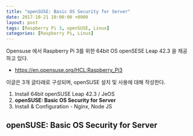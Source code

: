 ```yaml
---
title: "openSUSE: Basic OS Security for Server"
date: 2017-10-21 10:00:00 +0900
layout: post
tags: [Raspberry Pi 3, openSUSE, Linux]
categories: [Raspberry Pi, Linux]
---
```


Opensuse 에서 Raspberry Pi 3를 위한 64bit OS openSESE Leap 42.3 을 제공하고 있다.
 - https://en.opensuse.org/HCL:Raspberry_Pi3

이글은 3개 글타래로 구성되며, openSUSE 설치 및 사용에 대해 작성한다.

  1. Install 64bit openSUSE Leap 42.3 / JeOS
  2. **openSUSE: Basic OS Security for Server**
  3. Install & Configuration - Nginx, Node JS


## openSUSE: Basic OS Security for Server

